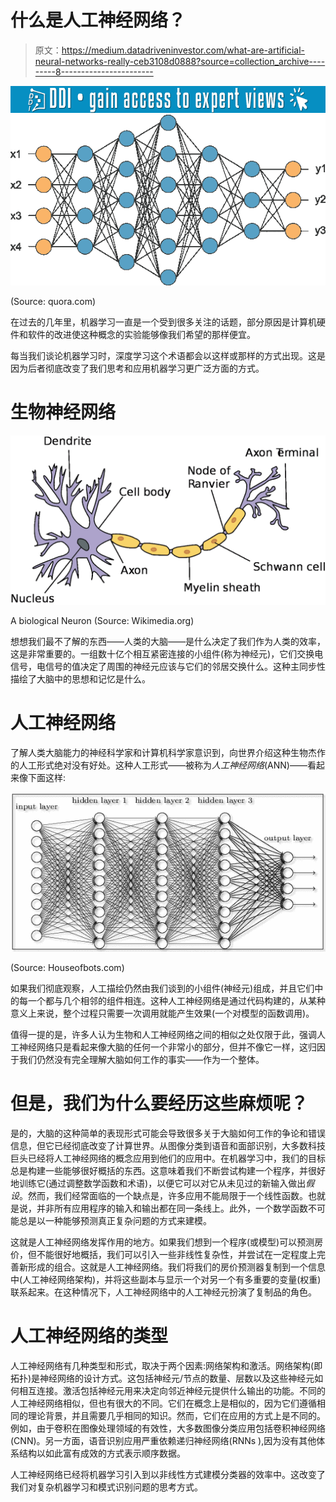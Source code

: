 # 什么是人工神经网络？

> 原文：<https://medium.datadriveninvestor.com/what-are-artificial-neural-networks-really-ceb3108d0888?source=collection_archive---------8----------------------->

[![](img/ea882d06bfa68142d7440974aad9a391.png)](http://www.track.datadriveninvestor.com/1B9E)![](img/44f63e16355d3bb495df9ed106b40fa7.png)

(Source: quora.com)

在过去的几年里，机器学习一直是一个受到很多关注的话题，部分原因是计算机硬件和软件的改进使这种概念的实验能够像我们希望的那样便宜。

每当我们谈论机器学习时，深度学习这个术语都会以这样或那样的方式出现。这是因为后者彻底改变了我们思考和应用机器学习更广泛方面的方式。

# 生物神经网络

![](img/3ffcc22c75f2431c900b07c63adeeec6.png)

A biological Neuron (Source: Wikimedia.org)

想想我们最不了解的东西——人类的大脑——是什么决定了我们作为人类的效率，这是非常重要的。一组数十亿个相互紧密连接的小组件(称为神经元)，它们交换电信号，电信号的值决定了周围的神经元应该与它们的邻居交换什么。这种主同步性描绘了大脑中的思想和记忆是什么。

# 人工神经网络

了解人类大脑能力的神经科学家和计算机科学家意识到，向世界介绍这种生物杰作的人工形式绝对没有好处。这种人工形式——被称为*人工神经网络*(ANN)——看起来像下面这样:

![](img/dd082ac7b8a3145ee64bd62aade050df.png)

(Source: Houseofbots.com)

如果我们彻底观察，人工描绘仍然由我们谈到的小组件(神经元)组成，并且它们中的每一个都与几个相邻的组件相连。这种人工神经网络是通过代码构建的，从某种意义上来说，整个过程只需要一次调用就能产生效果(一个对模型的函数调用)。

值得一提的是，许多人认为生物和人工神经网络之间的相似之处仅限于此，强调人工神经网络只是看起来像大脑的任何一个非常小的部分，但并不像它一样，这归因于我们仍然没有完全理解大脑如何工作的事实——作为一个整体。

# 但是，我们为什么要经历这些麻烦呢？

是的，大脑的这种简单的表现形式可能会导致很多关于大脑如何工作的争论和错误信息，但它已经彻底改变了计算世界。从图像分类到语音和面部识别，大多数科技巨头已经将人工神经网络的概念应用到他们的应用中。在机器学习中，我们的目标总是构建一些能够很好概括的东西。这意味着我们不断尝试构建一个程序，并很好地训练它(通过调整数学函数和术语)，以便它可以对它从未见过的新输入做出*假设*。然而，我们经常面临的一个缺点是，许多应用不能局限于一个线性函数。也就是说，并非所有应用程序的输入和输出都在同一条线上。此外，一个数学函数不可能总是以一种能够预测真正复杂问题的方式来建模。

这就是人工神经网络发挥作用的地方。如果我们想到一个程序(或模型)可以预测房价，但不能很好地概括，我们可以引入一些非线性复杂性，并尝试在一定程度上完善新形成的组合。这就是人工神经网络。我们将我们的房价预测器复制到一个信息中(人工神经网络架构)，并将这些副本与显示一个对另一个有多重要的变量(权重)联系起来。在这种情况下，人工神经网络中的人工神经元扮演了复制品的角色。

# 人工神经网络的类型

人工神经网络有几种类型和形式，取决于两个因素:网络架构和激活。网络架构(即拓扑)是神经网络的设计方式。这包括神经元/节点的数量、层数以及这些神经元如何相互连接。激活包括神经元用来决定向邻近神经元提供什么输出的功能。不同的人工神经网络相似，但也有很大的不同。它们在概念上是相似的，因为它们遵循相同的理论背景，并且需要几乎相同的知识。然而，它们在应用的方式上是不同的。例如，由于卷积在图像处理领域的有效性，大多数图像分类应用包括卷积神经网络(CNN)。另一方面，语音识别应用严重依赖递归神经网络(RNNs ),因为没有其他体系结构以如此富有成效的方式表示顺序数据。

人工神经网络已经将机器学习引入到以非线性方式建模分类器的效率中。这改变了我们对复杂机器学习和模式识别问题的思考方式。